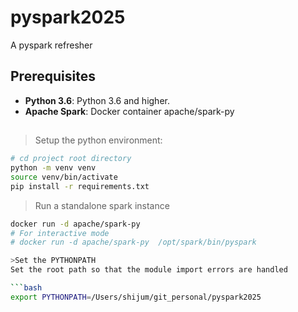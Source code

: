 # pyspark2025
A pyspark refresher 


## Prerequisites

- **Python 3.6**: Python 3.6 and higher.
- **Apache Spark**: Docker container apache/spark-py

##

>Setup the python environment:

```bash
# cd project root directory
python -m venv venv
source venv/bin/activate
pip install -r requirements.txt
```


>Run a standalone spark instance

```bash
docker run -d apache/spark-py 
# For interactive mode 
# docker run -d apache/spark-py  /opt/spark/bin/pyspark

>Set the PYTHONPATH 
Set the root path so that the module import errors are handled 

```bash
export PYTHONPATH=/Users/shijum/git_personal/pyspark2025